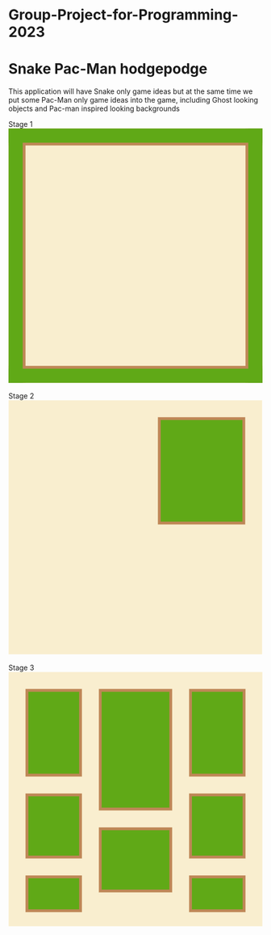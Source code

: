 # Group-Project-for-Programming-2023

# Snake Pac-Man hodgepodge

This application will have Snake only game ideas but at the same time we put some Pac-Man only game ideas into the game, including Ghost looking objects and Pac-man inspired looking backgrounds

Stage 1
![Picture of Stage 1](https://github.com/LemScoot/Group-Project-for-Programming-2023/blob/main/Pacman-Snake%20Game/Images%20for%20Pac-man%20Snake%20hodgepodge/Stage%201.png)

Stage 2
![Picture of Stage 2](https://github.com/LemScoot/Group-Project-for-Programming-2023/blob/main/Pacman-Snake%20Game/Images%20for%20Pac-man%20Snake%20hodgepodge/Stage%202.png)

Stage 3
![Picture of Stage 3](https://github.com/LemScoot/Group-Project-for-Programming-2023/blob/main/Pacman-Snake%20Game/Images%20for%20Pac-man%20Snake%20hodgepodge/Stage%203.png)

